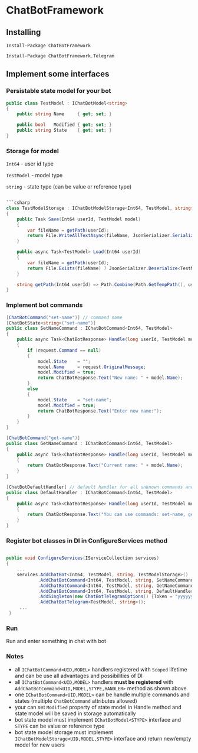 # ChatBotFramework
## Installing


`Install-Package ChatBotFramework`

`Install-Package ChatBotFramework.Telegram`

## Implement some interfaces

### Persistable state model for your bot

```csharp
public class TestModel : IChatBotModel<string>
{
    public string Name     { get; set; }

    public bool   Modified { get; set; }
    public string State    { get; set; }
}
```

### Storage for model

`Int64` - user id type

`TestModel` - model type

`string` - state type (can be value or reference type)

```csharp

```csharp
class TestModelStorage : IChatBotModelStorage<Int64, TestModel, string>
{
    public Task Save(Int64 userId, TestModel model)
    {
        var fileName = getPath(userId);
        return File.WriteAllTextAsync(fileName, JsonSerializer.Serialize(model));
    }

    public async Task<TestModel> Load(Int64 userId)
    {
        var fileName = getPath(userId);
        return File.Exists(fileName) ? JsonSerializer.Deserialize<TestModel>(await File.ReadAllTextAsync(fileName)) ?? new TestModel() : new TestModel();
    }

    string getPath(Int64 userId) => Path.Combine(Path.GetTempPath(), userId + ".json");
}
```

### Implement bot commands

```csharp
[ChatBotCommand("set-name")] // command name
[ChatBotState<string>("set-name")]
public class SetNameCommand : IChatBotCommand<Int64, TestModel>
{
    public async Task<ChatBotResponse> Handle(long userId, TestModel model, ChatBotRequest request)
    {
        if (request.Command == null)
        {
            model.State    = "";
            model.Name     = request.OriginalMessage;
            model.Modified = true;
            return ChatBotResponse.Text("New name: " + model.Name);
        }
        else
        {
            model.State    = "set-name";
            model.Modified = true;
            return ChatBotResponse.Text("Enter new name:");
        }
    }
}

[ChatBotCommand("get-name")]
public class GetNameCommand : IChatBotCommand<Int64, TestModel>
{
    public async Task<ChatBotResponse> Handle(long userId, TestModel model, ChatBotRequest request)
    {
        return ChatBotResponse.Text("Current name: " + model.Name);
    }
}

[ChatBotDefaultHandler] // default handler for all unknown commands and requests from user
public class DefaultHandler : IChatBotCommand<Int64, TestModel>
{
    public async Task<ChatBotResponse> Handle(long userId, TestModel model, ChatBotRequest request)
    {
        return ChatBotResponse.Text("You can use commands: set-name, get-name");
    }
}
```

### Register bot classes in DI in ConfigureServices method

```csharp

public void ConfigureServices(IServiceCollection services)
{
    ...
    services.AddChatBot<Int64, TestModel, string, TestModelStorage>()
            .AddChatBotCommand<Int64, TestModel, string, SetNameCommand>()
            .AddChatBotCommand<Int64, TestModel, string, GetNameCommand>()
            .AddChatBotCommand<Int64, TestModel, string, DefaultHandler>()
            .AddSingleton(new ChatBotTelegramOptions() {Token = "yyyyyyyyy:xxxxxxxxxxxxxxxxxxxxxxxxxxxxxxxxxxx"})
            .AddChatBotTelegram<TestModel, string>();
     ...    
 }

```

### Run

Run and enter something in chat with bot

### Notes

* all `IChatBotCommand<UID,MODEL>` handlers registered with `Scoped` lifetime and can be use all advantages and possibilities of DI
* all `IChatBotCommand<UID,MODEL>` handlers **must be registered** with `AddChatBotCommand<UID,MODEL,STYPE,HANDLER>` method as shown above
* one `IChatBotCommand<UID,MODEL>` can be handle multiple commands and states (multiple `ChatBotCommand` attributes allowed)
* your can set `Modified` property of state model in Handle method and state model will be saved in storage automatically
* bot state model must implement `IChatBotModel<STYPE>` interface and `STYPE` can be value or reference type
* bot state model storage must implement `IChatBotModelStorage<UID,MODEL,STYPE>` interface and return new/empty model for new users
